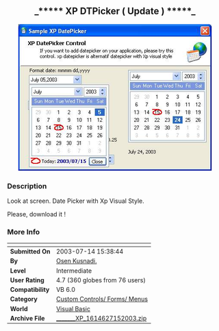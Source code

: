 ﻿<div align="center">

## \_\*\*\*\*\* XP DTPicker \( Update \) \*\*\*\*\*\_

<img src="PIC200371506559387.jpg">
</div>

### Description

Look at screen. Date Picker with Xp Visual Style.

Please, download it !
 
### More Info
 


<span>             |<span>
---                |---
**Submitted On**   |2003-07-14 15:38:44
**By**             |[Osen Kusnadi\.](https://github.com/Planet-Source-Code/PSCIndex/blob/master/ByAuthor/osen-kusnadi.md)
**Level**          |Intermediate
**User Rating**    |4.7 (360 globes from 76 users)
**Compatibility**  |VB 6\.0
**Category**       |[Custom Controls/ Forms/  Menus](https://github.com/Planet-Source-Code/PSCIndex/blob/master/ByCategory/custom-controls-forms-menus__1-4.md)
**World**          |[Visual Basic](https://github.com/Planet-Source-Code/PSCIndex/blob/master/ByWorld/visual-basic.md)
**Archive File**   |[\_\_\_\_\_\_\_XP\_1614627152003\.zip](https://github.com/Planet-Source-Code/osen-kusnadi-xp-dtpicker-update__1-46892/archive/master.zip)









